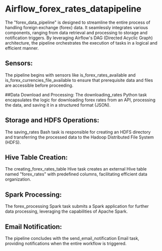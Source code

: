 # Airflow_forex_rates_datapipeline

The "forex_data_pipeline" is designed to streamline the entire process of handling foreign exchange (forex) data. It seamlessly integrates various components, ranging from data retrieval and processing to storage and notification triggers. By leveraging Airflow's DAG (Directed Acyclic Graph) architecture, the pipeline orchestrates the execution of tasks in a logical and efficient manner.

## Sensors:
The pipeline begins with sensors like is_forex_rates_available and is_forex_currencies_file_available to ensure that prerequisite data and files are accessible before proceeding.

##Data Download and Processing:
The downloading_rates Python task encapsulates the logic for downloading forex rates from an API, processing the data, and saving it in a structured format (JSON).

## Storage and HDFS Operations:
The saving_rates Bash task is responsible for creating an HDFS directory and transferring the processed data to the Hadoop Distributed File System (HDFS).

## Hive Table Creation:
The creating_forex_rates_table Hive task creates an external Hive table named "forex_rates" with predefined columns, facilitating efficient data organization.

## Spark Processing:
The forex_processing Spark task submits a Spark application for further data processing, leveraging the capabilities of Apache Spark.

## Email Notification:
The pipeline concludes with the send_email_notification Email task, providing notifications when the entire workflow is triggered.
